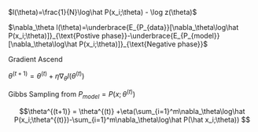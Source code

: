 $l(\theta)=\frac{1}{N}\log\hat P(x_i;\theta) - \log z(\theta)$

$\nabla_\theta l(\theta)=\underbrace{E_{P_{data}}[\nabla_\theta\log\hat P(x_i;\theta)]}_{\text{Postive phase}}-\underbrace{E_{P_{model}}[\nabla_\theta\log\hat P(x_i;\theta)]}_{\text{Negative phase}}$

Gradient Ascend

$\theta^{(t+1)} = \theta^{(t)} +\eta\nabla_\theta l(\theta^{(t)})$

Gibbs Sampling from $P_{model} = P(x;\theta^{(t)})$

$$\theta^{(t+1)} = \theta^{(t)} +\eta(\sum_{i=1}^m\nabla_\theta\log\hat P(x_i;\theta^{(t)})-\sum_{i=1}^m\nabla_\theta\log\hat P(\hat x_i;\theta)) $$